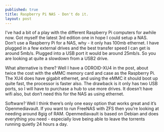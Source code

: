 ```yaml
---
published: true
title: Raspberry Pi NAS - Don't do it.
layout: post
---
```

I’ve had a bit of a play with the different Raspberry Pi computers for awhile now. Got myself the latest 3rd edition one in hope I could setup a NAS. Don’t use a Raspberry Pi for a NAS, why - it only has 100mb ethernet. I have plugged in a few external drives and the best transfer speed I can get is around 5mb/s. Plugged into a USB port it would be around 25mb/s. So you are looking at quite a slowdown from a USB2 drive.

What alternative is there? Well I have a ODROID-XU4 in the post, about twice the cost with the eMMC memory card and case as the Raspberry Pi. The XU4 does have gigabit ethernet, and using the eMMC it should boot up quite fast, the processor is faster also. The drawback is it only has two USB ports, so I will have to purchase a hub to use more drives. It doesn’t have wifi also, but don’t need this for the NAS as using ethernet.

Software? Well I think there’s only one easy option that works great and it’s Openmediavault. If you want to run FreeNAS with ZFS then you’re looking at needing around 8gig of RAM. Openmediavault is based on Debian and does everything you need - especially love being able to leave the torrents running quietly 24 hours a day.